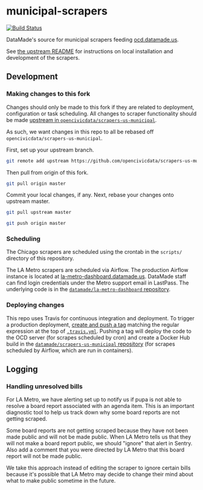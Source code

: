 municipal-scrapers
==================

[![Build Status](https://travis-ci.org/datamade/scrapers-us-municipal.svg?branch=v0.0.32)](https://travis-ci.org/datamade/scrapers-us-municipal)

DataMade's source for municipal scrapers feeding [ocd.datamade.us](https://ocd-api-documentation.readthedocs.io/en/latest/).

See [the upstream README](https://github.com/opencivicdata/scrapers-us-municipal) for instructions on local installation and development of the scrapers.

## Development

### Making changes to this fork

Changes should only be made to this fork if they are related to deployment, configuration or task scheduling. All changes to scraper functionality should be made [upstream in `opencivicdata/scrapers-us-municipal`](https://github.com/opencivicdata/scrapers-us-municipal).

As such, we want changes in this repo to all be rebased off `opencivicdata/scrapers-us-municipal`.

First, set up your upstream branch.

```bash
git remote add upstream https://github.com/opencivicdata/scrapers-us-municipal.git
```

Then pull from origin of this fork.

```bash
git pull origin master
```

Commit your local changes, if any. Next, rebase your changes onto upstream master.


```bash
git pull upstream master
```

```bash
git push origin master
```

### Scheduling

The Chicago scrapers are scheduled using the crontab in the `scripts/` directory
of this repository.

The LA Metro scrapers are scheduled via Airflow. The production Airflow instance
is located at [la-metro-dashboard.datamade.us](https://la-metro-dashboard.datamade.us/).
DataMade staff can find login credentials under the Metro support email in
LastPass. The underlying code is in the [`datamade/la-metro-dashboard` repository](https://github.com/datamade/la-metro-dashboard).

### Deploying changes

This repo uses Travis for continuous integration and deployment. To trigger a production deployment, [create and push a tag](https://github.com/datamade/deploy-a-site/blob/8efe413f18383caa0cb5c81373f817afd6a944d7/How-to-deploy-with-continuous-deployment.md#3-deploy-to-production) matching the regular expression at the top of [`.travis.yml`](.travis.yml). Pushing a tag will deploy the code to the OCD server (for scrapes scheduled by cron) and create a Docker Hub build in the [`datamade/scrapers-us-municipal` repository](https://hub.docker.com/repository/docker/datamade/scrapers-us-municipal) (for scrapes scheduled by Airflow, which are run in containers).

## Logging

### Handling unresolved bills

For LA Metro, we have alerting set up to notify us if pupa is not able to resolve a board report associated with an agenda item. This is an important diagnostic tool to help us track down why some board reports are not getting scraped.

Some board reports are not getting scraped because they have not been made public and will not be made public. When LA Metro tells us that they will not make a board report public, we should "ignore" that alert in Sentry. Also add a comment that you were directed by LA Metro that this board report will not be made public.

We take this approach instead of editing the scraper to ignore certain bills because it's possible that LA Metro may decide to change their mind about what to make public sometime in the future.
